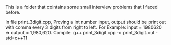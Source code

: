 
This is a folder that cointains some small interview problems that I faced before.

In file print_3digit.cpp, Proving a int number input, output should be print out with comma every 3 digits from right to left. For Example: input = 1980620 => output = 1,980,620. 
Compile: g++ print_3digit.cpp -o print_3digit.out -std=c++11